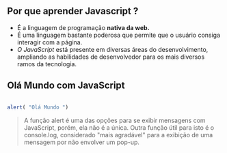 ## Por que aprender Javascript ?

* É a linguagem de programação **nativa da web.**
* É uma linguagem bastante poderosa que permite que o usuário consiga interagir com a página.
* *O JavaScript* está presente em diversas áreas do desenvolvimento, ampliando as habilidades de desenvolvedor para os mais diversos ramos da tecnologia.

## Olá Mundo com JavaScript
```javascript

alert( "Olá Mundo ")
```
> A função alert é uma das opções para se exibir mensagens com JavaScript, porém, ela não é a única. Outra função útil para isto é o console.log, considerado "mais agradável" para a exibição de uma mensagem por não envolver um pop-up.

